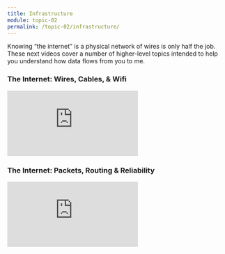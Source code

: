 ```yaml
---
title: Infrastructure
module: topic-02
permalink: /topic-02/infrastructure/
---
```


<div class="divider-rounded"></div>

Knowing “the internet” is a physical network of wires is only half the job. These next videos cover a number of higher-level topics intended to help you understand how data flows from you to me.


### The Internet: Wires, Cables, & Wifi
<div class="embed-responsive embed-responsive-16by9">
  <iframe class="embed-responsive-item" src="https://www.youtube.com/embed/ZhEf7e4kopM?rel=0&amp;showinfo=0" frameborder="0" allowfullscreen></iframe>
</div>


### The Internet: Packets, Routing & Reliability
<div class="embed-responsive embed-responsive-16by9">
  <iframe class="embed-responsive-item" src="https://www.youtube.com/embed/AYdF7b3nMto?rel=0&amp;showinfo=0" frameborder="0" allowfullscreen></iframe>
  </div>
